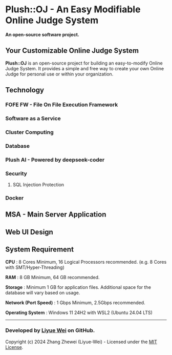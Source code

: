 # Plush::OJ - An Easy Modifiable Online Judge System
**An open-source software project.** 

## Your Customizable Online Judge System
**Plush::OJ** is an open-source project for building an easy-to-modify Online Judge System. It provides a simple and free way to create your own Online Judge for personal use or within your organization.

## Technology

### FOFE FW - File On File Execution Framework

### Software as a Service 

### Cluster Computing

### Database

### Plush AI - Powered by deepseek-coder

### Security
1. SQL Injection Protection

### Docker

## MSA - Main Server Application

## Web UI Design

## System Requirement
**CPU** : 8 Cores Minimum, 16 Logical Processors recommended. (e.g. 8 Cores with SMT/Hyper-Threading) 

**RAM** : 8 GB Minimum, 64 GB recommended.

**Storage** : Minimum 1 GB for application files. Additional space for the database will vary based on usage.

**Network (Port Speed)** : 1 Gbps Minimum, 2.5Gbps recommended.

**Operating System** : Windows 11 24H2 with WSL2 (Ubuntu 24.04 LTS)

---
### Developed by [Liyue Wei](https://github.com/Liyue-Wei) on GitHub.
Copyright (c) 2024 Zhang Zhewei (Liyue-Wei) - Licensed under the [MIT License](LICENSE).
